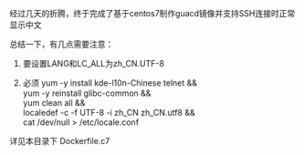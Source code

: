 经过几天的折腾，终于完成了基于centos7制作guacd镜像并支持SSH连接时正常显示中文

总结一下，有几点需要注意：

1. 要设置LANG和LC_ALL为zh_CN.UTF-8

2. 必须 yum -y install kde-l10n-Chinese telnet           && \
    yum -y reinstall glibc-common                    && \
    yum clean all                                    && \
    localedef -c -f UTF-8 -i zh_CN zh_CN.utf8        && \
    cat /dev/null > /etc/locale.conf
    
详见本目录下 Dockerfile.c7
